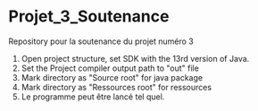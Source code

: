 # Projet_3_Soutenance
Repository  pour la soutenance du projet numéro 3
1. Open project structure, set SDK with the 13rd version of Java.
2. Set the Project compiler output path to "out" file
3. Mark directory as "Source root" for java package
4. Mark directory as "Ressources root" for ressources
5. Le programme peut être lancé tel quel.